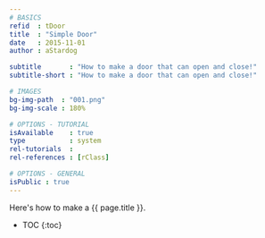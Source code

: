 ```yaml
---
# BASICS
refid  : tDoor
title  : "Simple Door"
date   : 2015-11-01
author : aStardog

subtitle       : "How to make a door that can open and close!"
subtitle-short : "How to make a door that can open and close!"

# IMAGES
bg-img-path  : "001.png"
bg-img-scale : 180%

# OPTIONS - TUTORIAL
isAvailable    : true
type           : system
rel-tutorials  : 
rel-references : [rClass]

# OPTIONS - GENERAL
isPublic : true
---
```

Here's how to make a {{ page.title }}.

* TOC
{:toc}